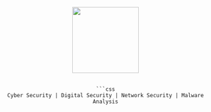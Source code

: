 <br clear="both">

<div align="center">
  <img height="150" src="https://i.pinimg.com/originals/5f/93/49/5f934966a1d20bae1909c9ef2278bd4c.gif" />
</div>

<div align="center">
  <pre>
    <code>
```css
Cyber Security | Digital Security | Network Security | Malware Analysis
  </code>
</pre> </div>
